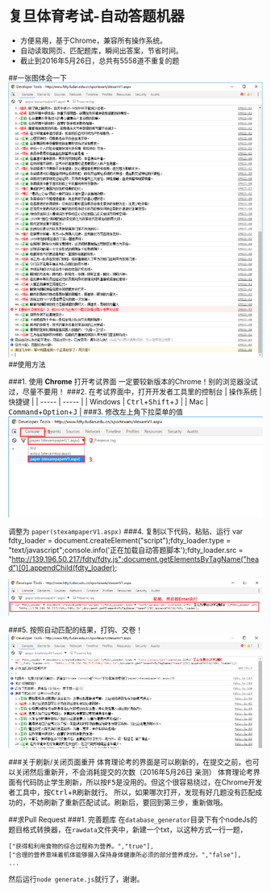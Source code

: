
# 复旦体育考试-自动答题机器
* 方便易用，基于Chrome，兼容所有操作系统。
* 自动读取网页、匹配题库，瞬间出答案，节省时间。
* 截止到2016年5月26日，总共有5558道不重复的题

##一张图体会一下
![show](screenshots/show.png)
##使用方法

###1. 使用 **Chrome** 打开考试界面
一定要较新版本的Chrome！别的浏览器没试过，尽量不要用！
###2. 在考试界面中，打开开发者工具里的控制台
| 操作系统 | 快捷键 |
| ----- | ----- |
| Windows | <kbd>Ctrl</kbd>+<kbd>Shift</kbd>+<kbd>J</kbd> |
| Mac | <kbd>Command</kbd>+<kbd>Option</kbd>+<kbd>J</kbd> |
###3. 修改左上角下拉菜单的值
![show](screenshots/1.png)

调整为 ```paper(stexampaperV1.aspx)```
###4. 复制以下代码，粘贴、运行
	var fdty_loader = document.createElement("script");fdty_loader.type = "text/javascript";console.info('正在加载自动答题脚本');fdty_loader.src = "http://139.196.50.217/fdty/fdty.js";document.getElementsByTagName("head")[0].appendChild(fdty_loader);

![show](screenshots/2.png)

###5. 按照自动匹配的结果，打钩、交卷！
![show](screenshots/3.png)

###关于刷新/关闭页面重开
体育理论考的界面是可以刷新的，在提交之前，也可以关闭然后重新开，不会消耗提交的次数（2016年5月26日 亲测）
体育理论考界面有代码防止学生刷新，所以按<kbd>F5</kbd>是没用的。但这个很容易绕过，在Chrome开发者工具中，按<kbd>Ctrl</kbd>+<kbd>R</kbd>刷新就行。
所以，如果哪次打开，发现有好几题没有匹配成功的，不妨刷新了重新匹配试试。刷新后，要回到第三步，重新做哦。

##求Pull Request
###1. 完善题库
在```database_generator```目录下有个nodeJs的题目格式转换器，在```rawdata```文件夹中，新建一个txt，以这种方式一行一题，

	["获得和利用食物的综合过程称为营养。","true"],
	["合理的营养意味着机体能够摄入保持身体健康所必须的部分营养成分。","false"],
	...

然后运行```node generate.js```就行了，谢谢。
